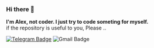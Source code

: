 ### Hi there 👋

**I'm Alex, not coder. I just try to code someting for myself.**  
 if the repository is useful to you, Please ..

[![Telegram Badge](https://img.shields.io/badge/-@ffuqiangg-1ca0f1?style=flat-square&labelColor=1ca0f1&logo=telegramlogoColor=white&link=https://t.me/ffuqiangg)](https://t.me/ffuqiangg)
![Gmail Badge](https://img.shields.io/badge/-Gmail-c14438?style=flat-square&logo=Gmail&logoColor=white&link=mailto:ffuqiangg@gmail.com)
